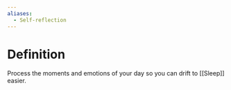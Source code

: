 ```yaml
---
aliases:
  - Self-reflection
---
```

# Definition

Process the moments and emotions of your day so you can drift to [[Sleep]] easier.

